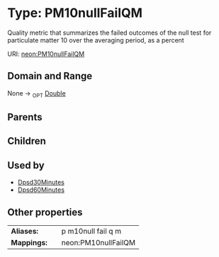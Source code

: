 
# Type: PM10nullFailQM


Quality metric that summarizes the failed outcomes of the null test for particulate matter 10 over the averaging period, as a percent

URI: [neon:PM10nullFailQM](https://data.neonscience.org/PM10nullFailQM)


## Domain and Range

None ->  <sub>OPT</sub> [Double](types/Double.md)

## Parents


## Children


## Used by

 * [Dpsd30Minutes](Dpsd30Minutes.md)
 * [Dpsd60Minutes](Dpsd60Minutes.md)

## Other properties

|  |  |  |
| --- | --- | --- |
| **Aliases:** | | p m10null fail q m |
| **Mappings:** | | neon:PM10nullFailQM |

